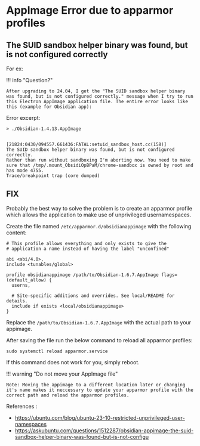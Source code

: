 # AppImage Error due to apparmor profiles

## The SUID sandbox helper binary was found, but is not configured correctly

For ex:

!!! info "Question?"

    After upgrading to 24.04, I get the "The SUID sandbox helper binary was found, but is not configured correctly." message when I try to run this Electron AppImage application file. The entire error looks like this (example for Obsidian app):

Error excerpt:

```
> ./Obsidian-1.4.13.AppImage


[21824:0430/094557.661436:FATAL:setuid_sandbox_host.cc(158)]
The SUID sandbox helper binary was found, but is not configured correctly.
Rather than run without sandboxing I'm aborting now. You need to make sure that /tmp/.mount_ObsidiOpBPaM/chrome-sandbox is owned by root and has mode 4755.
Trace/breakpoint trap (core dumped)
```

## FIX

Probably the best way to solve the problem is to create an apparmor profile which allows the application to make use of unprivileged usernamespaces.

Create the file named `/etc/apparmor.d/obsidianappimage` with the following content:

```
# This profile allows everything and only exists to give the
# application a name instead of having the label "unconfined"

abi <abi/4.0>,
include <tunables/global>

profile obsidianappimage /path/to/Obsidian-1.6.7.AppImage flags=(default_allow) {
  userns,

  # Site-specific additions and overrides. See local/README for details.
  include if exists <local/obsidianappimage>
}
```

Replace the `/path/to/Obsidian-1.6.7.AppImage` with the actual path to your appimage.

After saving the file run the below command to reload all apparmor profiles:

```
sudo systemctl reload apparmor.service
```

If this command does not work for you, simply reboot.

!!! warning "Do not move your AppImage file"

    Note: Moving the appimage to a different location later or changing it's name makes it neccessary to update your apparmor profile with the correct path and reload the apparmor profiles.

References : 

 - https://ubuntu.com/blog/ubuntu-23-10-restricted-unprivileged-user-namespaces
 - https://askubuntu.com/questions/1512287/obsidian-appimage-the-suid-sandbox-helper-binary-was-found-but-is-not-configu
